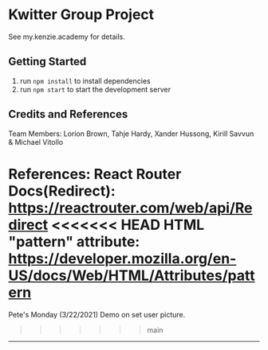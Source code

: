 # Kwitter Group Project

See my.kenzie.academy for details.

## Getting Started

1. run `npm install` to install dependencies
2. run `npm start` to start the development server

## Credits and References

Team Members: Lorion Brown, Tahje Hardy, Xander Hussong, Kirill Savvun & Michael Vitollo 

References:
React Router Docs(Redirect): https://reactrouter.com/web/api/Redirect
<<<<<<< HEAD
HTML "pattern" attribute: https://developer.mozilla.org/en-US/docs/Web/HTML/Attributes/pattern
=======
Pete's Monday (3/22/2021) Demo on set user picture.
>>>>>>> main
---                                                                
